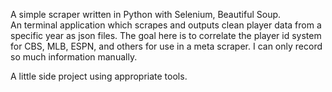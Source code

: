 A simple scraper written in Python with Selenium, Beautiful Soup.  
An terminal application which scrapes and outputs clean player data from a specific year as json files.  The goal here is to correlate the player id system for CBS, MLB, ESPN, and others for use in a meta scraper.  I can only record so much information manually.

A little side project using appropriate tools.